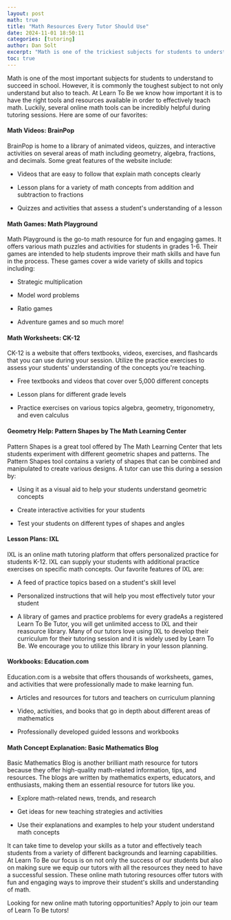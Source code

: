 ```yaml
---
layout: post
math: true
title: "Math Resources Every Tutor Should Use"
date: 2024-11-01 18:50:11
categories: [tutoring]
author: Dan Solt
excerpt: "Math is one of the trickiest subjects for students to understand. Having access to various resources and tools is essential to tutoring. Look no further!"
toc: true
---
```


Math is one of the most important subjects for students to understand to succeed in school. However, it is commonly the toughest subject to not only understand but also to teach. At Learn To Be we know how important it is to have the right tools and resources available in order to effectively teach math. Luckily, several online math tools can be incredibly helpful during tutoring sessions. Here are some of our favorites:‍

#### Math Videos: BrainPop

BrainPop is home to a library of animated videos, quizzes, and interactive activities on several areas of math including geometry, algebra, fractions, and decimals. Some great features of the website include:

- Videos that are easy to follow that explain math concepts clearly

- Lesson plans for a variety of math concepts from addition and subtraction to fractions

- Quizzes and activities that assess a student's understanding of a lesson‍

#### Math Games: Math Playground

Math Playground is the go-to math resource for fun and engaging games. It offers various math puzzles and activities for students in grades 1-6. Their games are intended to help students improve their math skills and have fun in the process. These games cover a wide variety of skills and topics including:

- Strategic multiplication

- Model word problems

- Ratio games

- Adventure games and so much more!‍

#### Math Worksheets: CK-12

CK-12 is a website that offers textbooks, videos, exercises, and flashcards that you can use during your session. Utilize the practice exercises to assess your students' understanding of the concepts you're teaching.

- Free textbooks and videos that cover over 5,000 different concepts

- Lesson plans for different grade levels

- Practice exercises on various topics algebra, geometry, trigonometry, and even calculus ‍

#### Geometry Help: Pattern Shapes by The Math Learning Center

Pattern Shapes is a great tool offered by The Math Learning Center that lets students experiment with different geometric shapes and patterns. The Pattern Shapes tool contains a variety of shapes that can be combined and manipulated to create various designs. A tutor can use this during a session by:

- Using it as a visual aid to help your students understand geometric concepts

- Create interactive activities for your students

- Test your students on different types of shapes and angles‍

#### Lesson Plans: IXL

IXL is an online math tutoring platform that offers personalized practice for students K-12. IXL can supply your students with additional practice exercises on specific math concepts. Our favorite features of IXL are:

- A feed of practice topics based on a student's skill level

- Personalized instructions that will help you most effectively tutor your student

- A library of games and practice problems for every gradeAs a registered Learn To Be Tutor, you will get unlimited access to IXL and their reasource library. Many of our tutors love using IXL to develop their curriculum for their tutoring session and it is widely used by Learn To Be. We encourage you to utilize this library in your lesson planning.‍

#### Workbooks: Education.com

Education.com is a website that offers thousands of worksheets, games, and activities that were professionally made to make learning fun.

- Articles and resources for tutors and teachers on curriculum planning

- Video, activities, and books that go in depth about different areas of mathematics

- Professionally developed guided lessons and workbooks‍

#### Math Concept Explanation: Basic Mathematics Blog

Basic Mathematics Blog is another brilliant math resource for tutors because they offer high-quality math-related information, tips, and resources. The blogs are written by mathematics experts, educators, and enthusiasts, making them an essential resource for tutors like you.

- Explore math-related news, trends, and research

- Get ideas for new teaching strategies and activities

- Use their explanations and examples to help your student understand math concepts‍

It can take time to develop your skills as a tutor and effectively teach students from a variety of different backgrounds and learning capabilities. At Learn To Be our focus is on not only the success of our students but also on making sure we equip our tutors with all the resources they need to have a successful session. These online math tutoring resources offer tutors with fun and engaging ways to improve their student's skills and understanding of math. ‍

Looking for new online math tutoring opportunities? Apply to join our team of Learn To Be tutors!